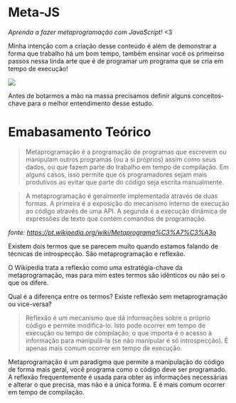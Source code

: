 # Meta-JS
*Aprenda a fazer metaprogramação com JavaScript!* &lt;3


Minha intenção com a criação desse conteúdo é além de demonstrar a forma que trabalho há um bom tempo, também ensinar você os primeirso passos nessa linda arte que é de programar um programa que se cria em tempo de execução!

![](http://i0.kym-cdn.com/photos/images/original/000/754/474/e32.jpg)


Antes de botarmos a mão na massa precisamos definir alguns conceitos-chave para o melhor entendimento desse estudo.

# Emabasamento Teórico

> Metaprogramação é a programação de programas que escrevem ou manipulam outros programas (ou a si próprios) assim como seus dados, ou que fazem parte do trabalho em tempo de compilação. Em alguns casos, isso permite que os programadores sejam mais produtivos ao evitar que parte do código seja escrita manualmente.

> A metaprogramação é geralmente implementada através de duas formas. A primeira é a exposição do mecanismo interno de execução ao código através de uma API. A segunda é a execução dinâmica de expressões de texto que contém comandos de programação.

*fonte: https://pt.wikipedia.org/wiki/Metaprograma%C3%A7%C3%A3o*



Existem dois termos que se parecem muito quando estamos falando de técnicas de introspecção. São metaprogramação e reflexão.

O Wikipedia trata a reflexão como uma estratégia-chave da metaprogramação, mas para mim estes termos são idênticos ou não sei o que os difere.

Qual é a diferença entre os termos? Existe reflexão sem metaprogramação ou vice-versa?




> Reflexão é um mecanismo que dá informações sobre o próprio código e permite modificá-lo. Isto pode ocorrer em tempo de execução ou tempo de compilação, o que importa é o acesso à informação para manipulá-la (se não manipular é só introspecção). É apenas mais comum ocorrer em tempo de execução.

Metaprogramação é um paradigma que permite a manipulação do código de forma mais geral, você programa como o código deve ser programado. A reflexão frequentemente é usada para obter as informações necessárias e alterar o que precisa, mas não é a única forma. E é mais comum ocorrer em tempo de compilação.



